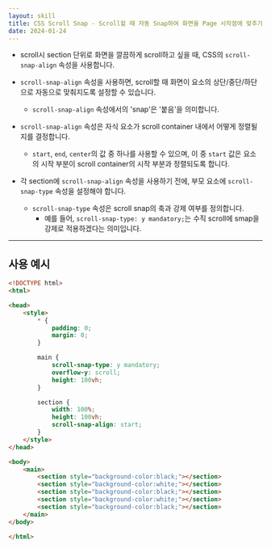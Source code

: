 ```yaml
---
layout: skill
title: CSS Scroll Snap - Scroll할 때 자동 Snap하여 화면을 Page 시작점에 맞추기 (scroll-snap-align start)
date: 2024-01-24
---
```



- scroll시 section 단위로 화면을 깔끔하게 scroll하고 싶을 때, CSS의 `scroll-snap-align` 속성을 사용합니다.

- `scroll-snap-align` 속성을 사용하면, scroll할 때 화면이 요소의 상단/중단/하단으로 자동으로 맞춰지도록 설정할 수 있습니다.
    - `scroll-snap-align` 속성에서의 'snap'은 '붙음'을 의미합니다.

- `scroll-snap-align` 속성은 자식 요소가 scroll container 내에서 어떻게 정렬될지를 결정합니다.
    - `start`, `end`, `center`의 값 중 하나를 사용할 수 있으며, 이 중 `start` 값은 요소의 시작 부분이 scroll container의 시작 부분과 정렬되도록 합니다.
    
- 각 section에 `scroll-snap-align` 속성을 사용하기 전에, 부모 요소에 `scroll-snap-type` 속성을 설정해야 합니다.
    - `scroll-snap-type` 속성은 scroll snap의 축과 강제 여부를 정의합니다.
        - 예를 들어, `scroll-snap-type: y mandatory;`는 수직 scroll에 smap을 강제로 적용하겠다는 의미입니다. 


---


## 사용 예시

```html
<!DOCTYPE html>
<html>

<head>
    <style>
        * {
            padding: 0;
            margin: 0;
        }

        main {
            scroll-snap-type: y mandatory;
            overflow-y: scroll;
            height: 100vh;
        }

        section {
            width: 100%;
            height: 100vh;
            scroll-snap-align: start;
        }
    </style>
</head>

<body>
    <main>
        <section style="background-color:black;"></section>
        <section style="background-color:white;"></section>
        <section style="background-color:black;"></section>
        <section style="background-color:white;"></section>
        <section style="background-color:black;"></section>
    </main>
</body>

</html>
```
